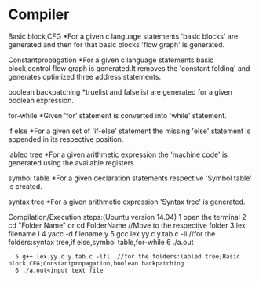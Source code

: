 # Compiler
Basic block,CFG
       *For a given c language statements 'basic blocks' are generated and then for that basic blocks 'flow graph' is generated.

Constantpropagation
       *For a given c language statements basic block,control flow graph is generated.It removes the 'constant folding' and generates optimized three address statements.

boolean backpatching
       *truelist and falselist are generated for a given boolean expression.
       
for-while
       *Given 'for' statement is converted into 'while' statement. 
       
if else
       *For a given set of 'if-else' statement the missing 'else' statement is appended in its respective position.

labled tree
       *For a given arithmetic expression the 'machine code' is generated using the available registers.

symbol table
      *For a given declaration statements respective 'Symbol table' is created.
      
syntax tree
      *For a given arithmetic expression 'Syntax tree' is generated.
      
Compilation/Execution steps:(Ubuntu version 14.04)
      1 open the terminal
      2 cd "Folder Name" or cd FolderName   //Move to the respective folder
      3 lex filename.l
      4 yacc -d filename.y
      5 gcc lex.yy.c y.tab.c -ll   //for the folders:syntax tree,if else,symbol table,for-while
      6 ./a.out
      
      5 g++ lex.yy.c y.tab.c -lfl  //for the folders:labled tree;Basic block,CFG;Constantpropagation,boolean backpatching
      6 ./a.out<input text file
      
